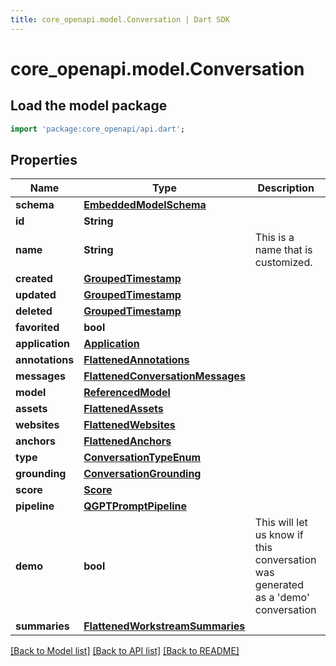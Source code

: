 ```yaml
---
title: core_openapi.model.Conversation | Dart SDK
---
```


# core_openapi.model.Conversation

## Load the model package
```dart
import 'package:core_openapi/api.dart';
```

## Properties
Name | Type | Description | Notes
------------ | ------------- | ------------- | -------------
**schema** | [**EmbeddedModelSchema**](EmbeddedModelSchema.md) |  | [optional] 
**id** | **String** |  | 
**name** | **String** | This is a name that is customized. | [optional] 
**created** | [**GroupedTimestamp**](GroupedTimestamp.md) |  | 
**updated** | [**GroupedTimestamp**](GroupedTimestamp.md) |  | 
**deleted** | [**GroupedTimestamp**](GroupedTimestamp.md) |  | [optional] 
**favorited** | **bool** |  | [optional] 
**application** | [**Application**](Application.md) |  | [optional] 
**annotations** | [**FlattenedAnnotations**](FlattenedAnnotations.md) |  | [optional] 
**messages** | [**FlattenedConversationMessages**](FlattenedConversationMessages.md) |  | 
**model** | [**ReferencedModel**](ReferencedModel.md) |  | [optional] 
**assets** | [**FlattenedAssets**](FlattenedAssets.md) |  | [optional] 
**websites** | [**FlattenedWebsites**](FlattenedWebsites.md) |  | [optional] 
**anchors** | [**FlattenedAnchors**](FlattenedAnchors.md) |  | [optional] 
**type** | [**ConversationTypeEnum**](ConversationTypeEnum.md) |  | 
**grounding** | [**ConversationGrounding**](ConversationGrounding.md) |  | [optional] 
**score** | [**Score**](Score.md) |  | [optional] 
**pipeline** | [**QGPTPromptPipeline**](QGPTPromptPipeline.md) |  | [optional] 
**demo** | **bool** | This will let us know if this conversation was generated as a 'demo' conversation | [optional] 
**summaries** | [**FlattenedWorkstreamSummaries**](FlattenedWorkstreamSummaries.md) |  | [optional] 

[[Back to Model list]](../README.md#documentation-for-models) [[Back to API list]](../README.md#documentation-for-api-endpoints) [[Back to README]](../README.md)


